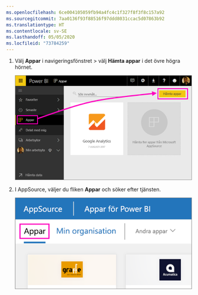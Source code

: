 ```yaml
---
ms.openlocfilehash: 6ce004105059fb94a4fc4c1f327f8f3f8c157a92
ms.sourcegitcommit: 7aa0136f93f88516f97ddd8031ccac5d07863b92
ms.translationtype: HT
ms.contentlocale: sv-SE
ms.lasthandoff: 05/05/2020
ms.locfileid: "73784259"
---
```

1. Välj **Appar** i navigeringsfönstret > välj **Hämta appar** i det övre högra hörnet.
   
     ![Ikonen Hämta appar](./media/powerbi-service-apps-get-more-apps/power-bi-service-apps-get-apps-1-app-line.png)
2. I AppSource, väljer du fliken **Appar** och söker efter tjänsten.
   
    ![Fliken Appar på AppSource](./media/powerbi-service-apps-get-more-apps/power-bi-appsource-apps.png)

